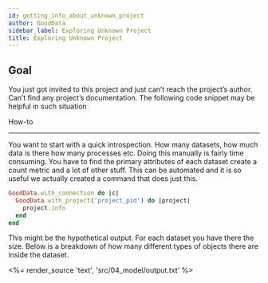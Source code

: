 ```yaml
---
id: getting_info_about_unknown_project
author: GoodData
sidebar_label: Exploring Unknown Project
title: Exploring Unknown Project
---
```


Goal
-------

You just got invited to this project and just can’t reach the project’s
author. Can’t find any project’s documentation. The following code
snippet may be helpful in such situation

How-to

--------

You want to start with a quick introspection. How many datasets, how
much data is there how many processes etc. Doing this manually is fairly
time consuming. You have to find the primary attributes of each dataset
create a count metric and a lot of other stuff. This can be automated
and it is so useful we actually created a command that does just this.


```ruby
GoodData.with_connection do |c|
  GoodData.with_project('project_pid') do |project|
    project.info
  end
end
```

This might be the hypothetical output. For each dataset you have there
the size. Below is a breakdown of how many different types of objects
there are inside the dataset.

&lt;%= render\_source 'text', 'src/04\_model/output.txt' %&gt;
